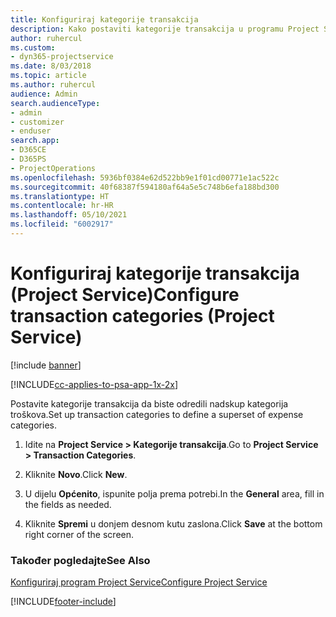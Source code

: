 ```yaml
---
title: Konfiguriraj kategorije transakcija
description: Kako postaviti kategorije transakcija u programu Project Service
author: ruhercul
ms.custom:
- dyn365-projectservice
ms.date: 8/03/2018
ms.topic: article
ms.author: ruhercul
audience: Admin
search.audienceType:
- admin
- customizer
- enduser
search.app:
- D365CE
- D365PS
- ProjectOperations
ms.openlocfilehash: 5936bf0384e62d522bb9e1f01cd00771e1ac522c
ms.sourcegitcommit: 40f68387f594180af64a5e5c748b6efa188bd300
ms.translationtype: HT
ms.contentlocale: hr-HR
ms.lasthandoff: 05/10/2021
ms.locfileid: "6002917"
---
```

# <a name="configure-transaction-categories-project-service"></a><span data-ttu-id="1e494-103">Konfiguriraj kategorije transakcija (Project Service)</span><span class="sxs-lookup"><span data-stu-id="1e494-103">Configure transaction categories (Project Service)</span></span>

[!include [banner](../includes/psa-now-project-operations.md)]

[!INCLUDE[cc-applies-to-psa-app-1x-2x](../includes/cc-applies-to-psa-app-1x-2x.md)]

<span data-ttu-id="1e494-104">Postavite kategorije transakcija da biste odredili nadskup kategorija troškova.</span><span class="sxs-lookup"><span data-stu-id="1e494-104">Set up transaction categories to define a superset of expense categories.</span></span>  
  
1.  <span data-ttu-id="1e494-105">Idite na **Project Service > Kategorije transakcija**.</span><span class="sxs-lookup"><span data-stu-id="1e494-105">Go to **Project Service > Transaction Categories**.</span></span>  
  
2.  <span data-ttu-id="1e494-106">Kliknite **Novo**.</span><span class="sxs-lookup"><span data-stu-id="1e494-106">Click **New**.</span></span>  
  
3.  <span data-ttu-id="1e494-107">U dijelu **Općenito**, ispunite polja prema potrebi.</span><span class="sxs-lookup"><span data-stu-id="1e494-107">In the **General** area, fill in the fields as needed.</span></span>  
  
4.  <span data-ttu-id="1e494-108">Kliknite **Spremi** u donjem desnom kutu zaslona.</span><span class="sxs-lookup"><span data-stu-id="1e494-108">Click **Save** at the bottom right corner of the screen.</span></span>  
  
### <a name="see-also"></a><span data-ttu-id="1e494-109">Također pogledajte</span><span class="sxs-lookup"><span data-stu-id="1e494-109">See Also</span></span>  
 [<span data-ttu-id="1e494-110">Konfiguriraj program Project Service</span><span class="sxs-lookup"><span data-stu-id="1e494-110">Configure Project Service</span></span>](../psa/configure.md)


[!INCLUDE[footer-include](../includes/footer-banner.md)]